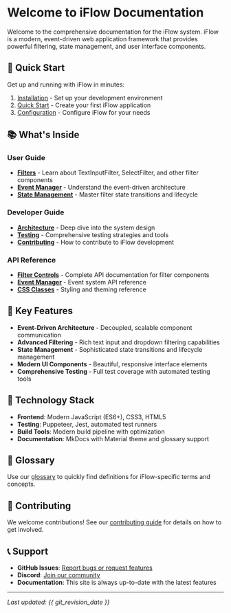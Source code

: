# Welcome to iFlow Documentation

Welcome to the comprehensive documentation for the iFlow system. iFlow is a modern, event-driven web application framework that provides powerful filtering, state management, and user interface components.

## 🚀 Quick Start

Get up and running with iFlow in minutes:

1. [Installation](getting-started/installation.md) - Set up your development environment
2. [Quick Start](getting-started/quick-start.md) - Create your first iFlow application
3. [Configuration](getting-started/configuration.md) - Configure iFlow for your needs

## 📚 What's Inside

### User Guide
- **[Filters](user-guide/filters.md)** - Learn about TextInputFilter, SelectFilter, and other filter components
- **[Event Manager](user-guide/event-manager.md)** - Understand the event-driven architecture
- **[State Management](user-guide/state-management.md)** - Master filter state transitions and lifecycle

### Developer Guide
- **[Architecture](developer-guide/architecture.md)** - Deep dive into the system design
- **[Testing](developer-guide/testing.md)** - Comprehensive testing strategies and tools
- **[Contributing](developer-guide/contributing.md)** - How to contribute to iFlow development

### API Reference
- **[Filter Controls](api/filter-controls.md)** - Complete API documentation for filter components
- **[Event Manager](api/event-manager.md)** - Event system API reference
- **[CSS Classes](api/css-classes.md)** - Styling and theming reference

## 🎯 Key Features

- **Event-Driven Architecture** - Decoupled, scalable component communication
- **Advanced Filtering** - Rich text input and dropdown filtering capabilities
- **State Management** - Sophisticated state transitions and lifecycle management
- **Modern UI Components** - Beautiful, responsive interface elements
- **Comprehensive Testing** - Full test coverage with automated testing tools

## 🔧 Technology Stack

- **Frontend**: Modern JavaScript (ES6+), CSS3, HTML5
- **Testing**: Puppeteer, Jest, automated test runners
- **Build Tools**: Modern build pipeline with optimization
- **Documentation**: MkDocs with Material theme and glossary support

## 📖 Glossary

Use our [glossary](glossary.md) to quickly find definitions for iFlow-specific terms and concepts.

## 🤝 Contributing

We welcome contributions! See our [contributing guide](developer-guide/contributing.md) for details on how to get involved.

## 📞 Support

- **GitHub Issues**: [Report bugs or request features](https://github.com/iflow-dev/iflow/issues)
- **Discord**: [Join our community](https://discord.gg/iflow)
- **Documentation**: This site is always up-to-date with the latest features

---

*Last updated: {{ git_revision_date }}*


